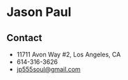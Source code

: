 # Jason Paul

## Contact

* 11711 Avon Way #2, Los Angeles, CA
* 614-316-3626
* [jp555soul@gmail.com](jp555soul@gmail.com)


